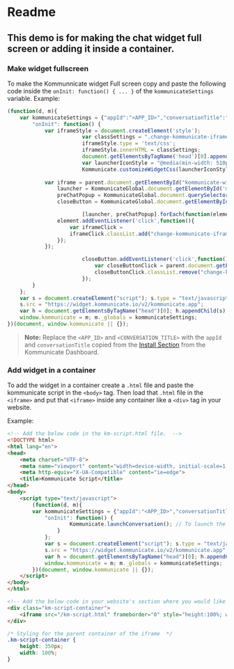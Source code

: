 # Readme

## This demo is for making the chat widget full screen or adding it inside a container.


### Make widget fullscreen
To make the Kommunnicate widget Full screen copy and paste the following code inside the `onInit: function() { ... }` of the `kommunicateSettings` variable.
Example:
```javascript
(function(d, m){
	var kommunicateSettings = {"appId":"<APP_ID>","conversationTitle":"<CONVERSATION_TITLE>",
		"onInit": function() {
			var iframeStyle = document.createElement('style');
                    	var classSettings = ".change-kommunicate-iframe-height{height:100%!important;width:100%!important;right:0!important;bottom:0!important;max-height: 100%!important;}";
                    	iframeStyle.type = 'text/css';
                    	iframeStyle.innerHTML = classSettings;
                    	document.getElementsByTagName('head')[0].appendChild(iframeStyle);
                    	var launcherIconStyle = "@media(min-width: 510px){.mck-sidebox.fade.in,.mck-box .mck-box-sm{width:100%; height:100%;max-height:100%!important;border-radius:0px!important;}.mck-sidebox{right:0!important;bottom:0!important;}}";
                    	Kommunicate.customizeWidgetCss(launcherIconStyle);
			
			var iframe = parent.document.getElementById("kommunicate-widget-iframe"),
			    launcher = KommunicateGlobal.document.getElementById('mck-sidebox-launcher'),
			    preChatPopup = KommunicateGlobal.document.querySelector('#chat-popup-widget-container .chat-popup-widget-text-wrapper'),
			    closeButton = KommunicateGlobal.document.getElementById('km-chat-widget-close-button');

                    	[launcher, preChatPopup].forEach(function(element) {
				element.addEventListener('click',function(){
					var iframeClick = 
					iframeClick.classList.add("change-kommunicate-iframe-height");
				});
			});

                    	closeButton.addEventListener('click',function(){
                        	var closeButtonClick = parent.document.getElementById("kommunicate-widget-iframe");
                        	closeButtonClick.classList.remove("change-kommunicate-iframe-height");
                    	});
		}
	};
	var s = document.createElement("script"); s.type = "text/javascript"; s.async = true;
	s.src = "https://widget.kommunicate.io/v2/kommunicate.app";
	var h = document.getElementsByTagName("head")[0]; h.appendChild(s);
	window.kommunicate = m; m._globals = kommunicateSettings;
})(document, window.kommunicate || {});

```
> **Note:** Replace the `<APP_ID>` and `<CONVERSATION_TITLE>` with the `appId` and `conversationTitle` copied from the <a href="https://dashboard.kommunicate.io/settings/install" target="_blank">Install Section</a> from the Kommunicate Dashboard.


### Add widget in a container
To add the widget in a container create a `.html` file and paste the kommunicate script in the `<body>` tag. Then load that `.html` file in the `<iframe>` and put that `<iframe>` inside any container like a `<div>` tag in your website.

Example:
```html
<!-- Add the below code in the km-script.html file.  -->
<!DOCTYPE html>
<html lang="en">
<head>
    <meta charset="UTF-8">
    <meta name="viewport" content="width=device-width, initial-scale=1.0">
    <meta http-equiv="X-UA-Compatible" content="ie=edge">
    <title>Kommunicate Script</title>
</head>
<body>
    <script type="text/javascript">
        (function(d, m){
		var kommunicateSettings = {"appId":"<APP_ID>","conversationTitle":"<CONVERSATION_TITLE>"
			"onInit": function() {
	    			Kommunicate.launchConversation(); // To launch the chat widget
	    		}
	    	};
         	var s = document.createElement("script"); s.type = "text/javascript"; s.async = true;
          	s.src = "https://widget.kommunicate.io/v2/kommunicate.app";
          	var h = document.getElementsByTagName("head")[0]; h.appendChild(s);
          	window.kommunicate = m; m._globals = kommunicateSettings;
        })(document, window.kommunicate || {});
    </script>
</body>
</html>
```

```html
<!-- Add the below code in your website's section where you would like to show the chat widget. -->
<div class="km-script-container">
	<iframe src="/km-script.html" frameborder="0" style="height:100%; width:100%;"></iframe>
</div>
```

```css
/* Styling for the parent container of the iframe  */
.km-script-container {
	height: 350px;
	width: 100%;
}
```
